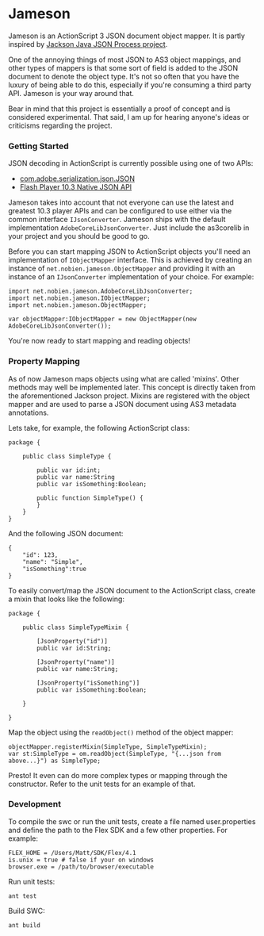 # Jameson

Jameson is an ActionScript 3 JSON document object mapper. It is partly inspired by [Jackson Java JSON Process project](http://jackson.codehaus.org/). 

One of the annoying things of most JSON to AS3 object mappings, and other types of mappers is that some sort of field is added to the JSON document to denote the object type. It's not so often that you have the luxury of being able to do this, especially if you're consuming a third party API. Jameson is your way around that. 

Bear in mind that this project is essentially a proof of concept and is considered experimental. That said, I am up for hearing anyone's ideas or criticisms regarding the project. 

### Getting Started

JSON decoding in ActionScript is currently possible using one of two APIs:

* [com.adobe.serialization.json.JSON](https://github.com/mikechambers/as3corelib)
* [Flash Player 10.3 Native JSON API](http://blog.infrared5.com/2011/07/working-with-native-json-in-flash-player-11/)

Jameson takes into account that not everyone can use the latest and greatest 10.3 player APIs and can be configured to use either via the common interface `IJsonConverter`. Jameson ships with the default implementation `AdobeCoreLibJsonConverter`. Just include the as3corelib in your project and you should be good to go.

Before you can start mapping JSON to ActionScript objects you'll need an implementation of `IObjectMapper` interface. This is achieved by creating an instance of `net.nobien.jameson.ObjectMapper` and providing it with an instance of an  `IJsonConverter` implementation of your choice. For example:

    import net.nobien.jameson.AdobeCoreLibJsonConverter;
    import net.nobien.jameson.IObjectMapper;
    import net.nobien.jameson.ObjectMapper;
    
	var objectMapper:IObjectMapper = new ObjectMapper(new AdobeCoreLibJsonConverter());

You're now ready to start mapping and reading objects!

### Property Mapping

As of now Jameson maps objects using what are called 'mixins'. Other methods may well be implemented later. This concept is directly taken from the aforementioned Jackson project. Mixins are registered with the object mapper and are used to parse a JSON document using AS3 metadata annotations.

Lets take, for example, the following ActionScript class:

    package {
        
        public class SimpleType {
        
            public var id:int;
            public var name:String
            public var isSomething:Boolean;
        
            public function SimpleType() {
    	    }
        }
    }

And the following JSON document:

    {
        "id": 123, 
        "name": "Simple", 
        "isSomething":true
    }

To easily convert/map the JSON document to the ActionScript class, create a mixin that looks like the following:

    package {
    
        public class SimpleTypeMixin {
        
            [JsonProperty("id")]
            public var id:String;
        
            [JsonProperty("name")]
            public var name:String;
        
            [JsonProperty("isSomething")]
            public var isSomething:Boolean;
        
        }
    
    }
    
Map the object using the `readObject()` method of the object mapper:
    
    objectMapper.registerMixin(SimpleType, SimpleTypeMixin);
    var st:SimpleType = om.readObject(SimpleType, "{...json from above...}") as SimpleType;
    
Presto! It even can do more complex types or mapping through the constructor. Refer to the unit tests for an example of that.

### Development

To compile the swc or run the unit tests, create a file named user.properties and define the path to the Flex SDK and a few other properties. For example:

    FLEX_HOME = /Users/Matt/SDK/Flex/4.1
    is.unix = true # false if your on windows
    browser.exe = /path/to/browser/executable

Run unit tests:

    ant test

Build SWC:

    ant build

